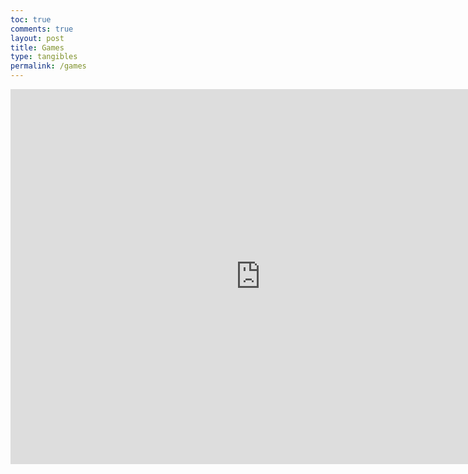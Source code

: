 ```yaml
---
toc: true
comments: true
layout: post
title: Games
type: tangibles
permalink: /games
---
```

<html>
<head>
    <title>Game</title>
</head>
<body>

<iframe src="https://media.exid.me/" width="800" height="600" style="border:none;"></iframe>

</body>
</html>
